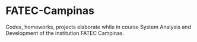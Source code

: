 # FATEC-Campinas
Codes, homeworks, projects elaborate while in course System Analysis and Development of the institution FATEC Campinas.
